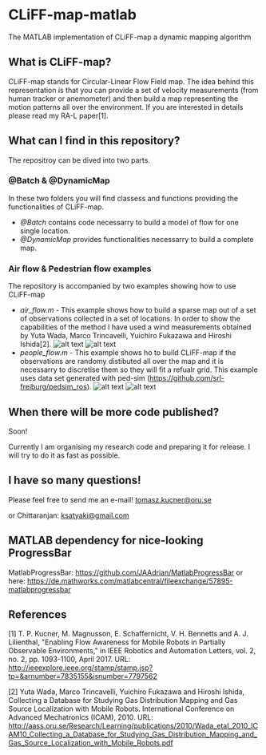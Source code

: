 # CLiFF-map-matlab
The MATLAB implementation of CLiFF-map a dynamic mapping algorithm

## What is CLiFF-map?
CLiFF-map stands for Circular-Linear Flow Field map. The idea behind this representation is that you can provide a set of velocity measurements (from human tracker or anemometer) and then build a map representing the motion patterns all over the environment. If you are interested in details please read my RA-L paper[1].

## What can I find in this repository?
The repositroy can be dived into two parts.
### @Batch & @DynamicMap
In these two folders you will find classess and functions providing the functionalities of CLiFF-map.
* *@Batch* contains code necessarry to build a model of flow for one single location.
* *@DynamicMap* provides functionalities necessarry to build a complete map.

### Air flow & Pedestrian flow examples
The repository is accompanied by two examples showing how to use CLiFF-map
* *air_flow.m* - This example shows how to build a sparse map out of a set of observations collected in a set of locations. In order to show the capabilities of the method I have used a wind measurements obtained by Yuta Wada, Marco Trincavelli, Yuichiro Fukazawa and Hiroshi Ishida[2].
![alt text](https://github.com/tkucner/CLiFF-map-matlab/blob/master/img/wind_in.png "Visualisation of input data")
![alt text](https://github.com/tkucner/CLiFF-map-matlab/blob/master/img/wind_out.png "Visualisation of output map")
* *people_flow.m* - This example shows ho to build CLiFF-map if the observations are randomy distibuted all over the map and it is necessarry to discretise them so they will fit a refualr grid. This example uses data set generated with ped-sim (https://github.com/srl-freiburg/pedsim_ros).
![alt text](https://github.com/tkucner/CLiFF-map-matlab/blob/master/img/pedestrian_in.png "Visualisation of input data")
![alt text](https://github.com/tkucner/CLiFF-map-matlab/blob/master/img/pedestrian_out.png "Visualisation of output map")

## When there will be more code published?
Soon! 

Currently I am organising my research code and preparing it for release. I will try to do it as fast as possible.

## I have so many questions!
Please feel free to send me an e-mail!
tomasz.kucner@oru.se

or Chittaranjan:
ksatyaki@gmail.com

## MATLAB dependency for nice-looking ProgressBar
MatlabProgressBar: https://github.com/JAAdrian/MatlabProgressBar
or here: https://de.mathworks.com/matlabcentral/fileexchange/57895-matlabprogressbar

## References
[1] T. P. Kucner, M. Magnusson, E. Schaffernicht, V. H. Bennetts and A. J. Lilienthal, "Enabling Flow Awareness for Mobile Robots in Partially Observable Environments," in IEEE Robotics and Automation Letters, vol. 2, no. 2, pp. 1093-1100, April 2017.
URL: http://ieeexplore.ieee.org/stamp/stamp.jsp?tp=&arnumber=7835155&isnumber=7797562

[2] Yuta Wada, Marco Trincavelli, Yuichiro Fukazawa and Hiroshi Ishida, Collecting a Database for Studying Gas Distribution Mapping and Gas Source Localization with Mobile Robots. International Conference on Advanced Mechatronics (ICAM), 2010.
URL: http://aass.oru.se/Research/Learning/publications/2010/Wada_etal_2010_ICAM10_Collecting_a_Database_for_Studying_Gas_Distribution_Mapping_and_Gas_Source_Localization_with_Mobile_Robots.pdf
